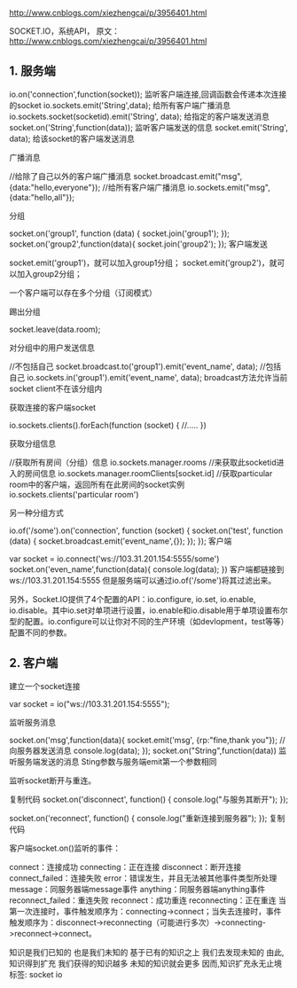 http://www.cnblogs.com/xiezhengcai/p/3956401.html

SOCKET.IO，系统API，
原文：http://www.cnblogs.com/xiezhengcai/p/3956401.html 

## 1. 服务端

io.on('connection',function(socket));
监听客户端连接,回调函数会传递本次连接的socket
io.sockets.emit('String',data);
给所有客户端广播消息
io.sockets.socket(socketid).emit('String', data);
给指定的客户端发送消息
socket.on('String',function(data));
监听客户端发送的信息
socket.emit('String', data);
给该socket的客户端发送消息

广播消息

//给除了自己以外的客户端广播消息
socket.broadcast.emit("msg",{data:"hello,everyone"}); 
//给所有客户端广播消息
io.sockets.emit("msg",{data:"hello,all"});
 

分组

socket.on('group1', function (data) {
        socket.join('group1');
});
socket.on('group2',function(data){
        socket.join('group2');
 });
客户端发送

socket.emit('group1')，就可以加入group1分组；
socket.emit('group2')，就可以加入group2分组；

一个客户端可以存在多个分组（订阅模式）

踢出分组

socket.leave(data.room);

对分组中的用户发送信息

//不包括自己
socket.broadcast.to('group1').emit('event_name', data);
//包括自己
io.sockets.in('group1').emit('event_name', data);
broadcast方法允许当前socket client不在该分组内

获取连接的客户端socket 

io.sockets.clients().forEach(function (socket) {
    //.....
})
 

获取分组信息

//获取所有房间（分组）信息
io.sockets.manager.rooms
//来获取此socketid进入的房间信息
io.sockets.manager.roomClients[socket.id]
//获取particular room中的客户端，返回所有在此房间的socket实例
io.sockets.clients('particular room')
 

另一种分组方式

io.of('/some').on('connection', function (socket) {
    socket.on('test', function (data) {
        socket.broadcast.emit('event_name',{});
    });
});
客户端

var socket = io.connect('ws://103.31.201.154:5555/some')
socket.on('even_name',function(data){
   console.log(data);
})
客户端都链接到ws://103.31.201.154:5555 但是服务端可以通过io.of('/some')将其过滤出来。

 

另外，Socket.IO提供了4个配置的API：io.configure, io.set, io.enable, io.disable。其中io.set对单项进行设置，io.enable和io.disable用于单项设置布尔型的配置。io.configure可以让你对不同的生产环境（如devlopment，test等等）配置不同的参数。

## 2. 客户端

建立一个socket连接

var socket = io("ws://103.31.201.154:5555");

监听服务消息

socket.on('msg',function(data){
    socket.emit('msg', {rp:"fine,thank you"}); //向服务器发送消息
    console.log(data);
});
socket.on("String",function(data)) 监听服务端发送的消息 Sting参数与服务端emit第一个参数相同

 

监听socket断开与重连。

复制代码
socket.on('disconnect', function() {
    console.log("与服务其断开");
});


socket.on('reconnect', function() {
    console.log("重新连接到服务器");
});
复制代码
 

客户端socket.on()监听的事件：

connect：连接成功
connecting：正在连接
disconnect：断开连接
connect_failed：连接失败
error：错误发生，并且无法被其他事件类型所处理
message：同服务器端message事件
anything：同服务器端anything事件
reconnect_failed：重连失败
reconnect：成功重连
reconnecting：正在重连
当第一次连接时，事件触发顺序为：connecting->connect；当失去连接时，事件触发顺序为：disconnect->reconnecting（可能进行多次）->connecting->reconnect->connect。

知识是我们已知的 也是我们未知的 基于已有的知识之上 我们去发现未知的 由此,知识得到扩充 我们获得的知识越多 未知的知识就会更多 因而,知识扩充永无止境
标签: socket io